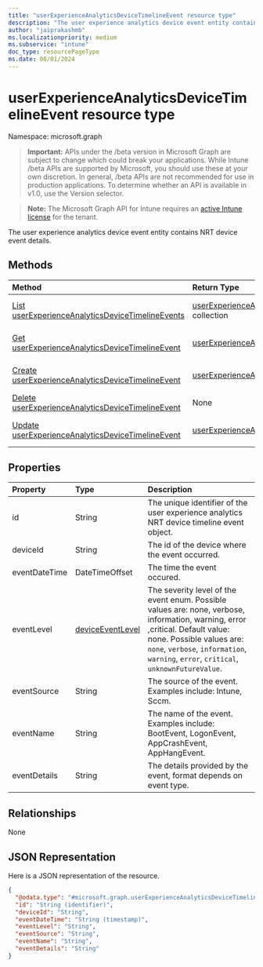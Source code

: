 ```yaml
---
title: "userExperienceAnalyticsDeviceTimelineEvent resource type"
description: "The user experience analytics device event entity contains NRT device event details."
author: "jaiprakashmb"
ms.localizationpriority: medium
ms.subservice: "intune"
doc_type: resourcePageType
ms.date: 08/01/2024
---
```


# userExperienceAnalyticsDeviceTimelineEvent resource type

Namespace: microsoft.graph

> **Important:** APIs under the /beta version in Microsoft Graph are subject to change which could break your applications. While Intune /beta APIs are supported by Microsoft, you should use these at your own discretion. In general, /beta APIs are not recommended for use in production applications. To determine whether an API is available in v1.0, use the Version selector.

> **Note:** The Microsoft Graph API for Intune requires an [active Intune license](https://go.microsoft.com/fwlink/?linkid=839381) for the tenant.

The user experience analytics device event entity contains NRT device event details.

## Methods
|Method|Return Type|Description|
|:---|:---|:---|
|[List userExperienceAnalyticsDeviceTimelineEvents](../api/intune-devices-userexperienceanalyticsdevicetimelineevent-list.md)|[userExperienceAnalyticsDeviceTimelineEvent](../resources/intune-devices-userexperienceanalyticsdevicetimelineevent.md) collection|List properties and relationships of the [userExperienceAnalyticsDeviceTimelineEvent](../resources/intune-devices-userexperienceanalyticsdevicetimelineevent.md) objects.|
|[Get userExperienceAnalyticsDeviceTimelineEvent](../api/intune-devices-userexperienceanalyticsdevicetimelineevent-get.md)|[userExperienceAnalyticsDeviceTimelineEvent](../resources/intune-devices-userexperienceanalyticsdevicetimelineevent.md)|Read properties and relationships of the [userExperienceAnalyticsDeviceTimelineEvent](../resources/intune-devices-userexperienceanalyticsdevicetimelineevent.md) object.|
|[Create userExperienceAnalyticsDeviceTimelineEvent](../api/intune-devices-userexperienceanalyticsdevicetimelineevent-create.md)|[userExperienceAnalyticsDeviceTimelineEvent](../resources/intune-devices-userexperienceanalyticsdevicetimelineevent.md)|Create a new [userExperienceAnalyticsDeviceTimelineEvent](../resources/intune-devices-userexperienceanalyticsdevicetimelineevent.md) object.|
|[Delete userExperienceAnalyticsDeviceTimelineEvent](../api/intune-devices-userexperienceanalyticsdevicetimelineevent-delete.md)|None|Deletes a [userExperienceAnalyticsDeviceTimelineEvent](../resources/intune-devices-userexperienceanalyticsdevicetimelineevent.md).|
|[Update userExperienceAnalyticsDeviceTimelineEvent](../api/intune-devices-userexperienceanalyticsdevicetimelineevent-update.md)|[userExperienceAnalyticsDeviceTimelineEvent](../resources/intune-devices-userexperienceanalyticsdevicetimelineevent.md)|Update the properties of a [userExperienceAnalyticsDeviceTimelineEvent](../resources/intune-devices-userexperienceanalyticsdevicetimelineevent.md) object.|

## Properties
|Property|Type|Description|
|:---|:---|:---|
|id|String|The unique identifier of the user experience analytics NRT device timeline event object.|
|deviceId|String|The id of the device where the event occurred.|
|eventDateTime|DateTimeOffset|The time the event occured.|
|eventLevel|[deviceEventLevel](../resources/intune-devices-deviceeventlevel.md)|The severity level of the event enum. Possible values are: none, verbose, information, warning, error ,critical. Default value: none. Possible values are: `none`, `verbose`, `information`, `warning`, `error`, `critical`, `unknownFutureValue`.|
|eventSource|String|The source of the event. Examples include: Intune, Sccm.|
|eventName|String|The name of the event. Examples include: BootEvent, LogonEvent, AppCrashEvent, AppHangEvent.|
|eventDetails|String|The details provided by the event, format depends on event type.|

## Relationships
None

## JSON Representation
Here is a JSON representation of the resource.
<!-- {
  "blockType": "resource",
  "keyProperty": "id",
  "@odata.type": "microsoft.graph.userExperienceAnalyticsDeviceTimelineEvent"
}
-->
``` json
{
  "@odata.type": "#microsoft.graph.userExperienceAnalyticsDeviceTimelineEvent",
  "id": "String (identifier)",
  "deviceId": "String",
  "eventDateTime": "String (timestamp)",
  "eventLevel": "String",
  "eventSource": "String",
  "eventName": "String",
  "eventDetails": "String"
}
```